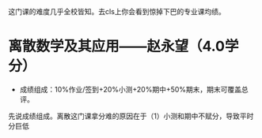 这门课的难度几乎全校皆知。去cls上你会看到惊掉下巴的专业课均绩。
# 离散数学及其应用——赵永望（4.0学分）
- 成绩组成：10%作业/签到+20%小测+20%期中+50%期末，期末可覆盖总评。

先说成绩组成。离散这门课拿分难的原因在于（1）小测和期中不赋分，导致平时分巨低